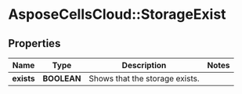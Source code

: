# AsposeCellsCloud::StorageExist

## Properties
Name | Type | Description | Notes
------------ | ------------- | ------------- | -------------
**exists** | **BOOLEAN** | Shows that the storage exists.              | 


